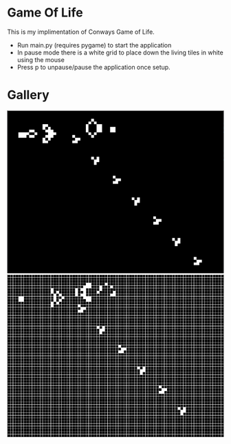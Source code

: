 # Game Of Life

This is my implimentation of Conways Game of Life.

- Run main.py (requires pygame) to start the application
- In pause mode there is a white grid to place down the living tiles in white using the mouse
- Press p to unpause/pause the application once setup.

# Gallery

![image](image1.png)
![image](image2.png)